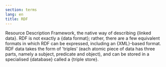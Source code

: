 ```yaml
---
section: terms
lang: en
title: RDF
---
```


Resource Description Framework, the native way of describing {linked data}. RDF is not exactly a {data format}; rather, there are a few equivalent formats in which RDF can be expressed, including an {XML}-based format. RDF data takes the form of 'triples' (each atomic piece of data has three parts, namely a subject, predicate and object), and can be stored in a specialised {database} called a {triple store}.